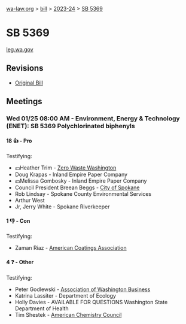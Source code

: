 [wa-law.org](/) > [bill](/bill/) > [2023-24](/bill/2023-24/) > [SB 5369](/bill/2023-24/sb/5369/)

# SB 5369
[leg.wa.gov](https://app.leg.wa.gov/billsummary?BillNumber=5369&Year=2023&Initiative=false)

## Revisions
* [Original Bill](1/)

## Meetings
### Wed 01/25 08:00 AM - Environment, Energy & Technology (ENET): SB 5369 Polychlorinated biphenyls
#### 18 👍 - Pro
Testifying:
* 💵Heather Trim - [Zero Waste Washington](/org/zero_waste_washington/)
* Doug  Krapas  - Inland Empire Paper Company
* 💵Melissa Gombosky - Inland Empire Paper Company
* Council President Breean Beggs - [City of Spokane](/org/city_of_spokane/)
* Rob Lindsay - Spokane County Environmental Services
* Arthur West
* Jr, Jerry White - Spokane Riverkeeper

#### 1 👎 - Con
Testifying:
* Zaman Riaz - [American Coatings Association](/org/american_coatings_association/)

#### 4 ❓ - Other
Testifying:
* Peter  Godlewski  - [Association of Washington Business](/org/association_of_washington_business/)
* Katrina Lassiter - Department of Ecology
* Holly Davies - AVAILABLE FOR QUESTIONS Washington State Department of Health
* Tim Shestek - [American Chemistry Council](/org/american_chemistry_council/)
